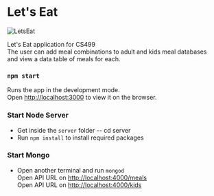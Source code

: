 # Let's Eat
![LetsEat](https://media.giphy.com/media/H4bdybrsMlQyPy4BP7/giphy.gif)


Let's Eat application for CS499 <br>
The user can add meal combinations to adult and kids meal databases <br>
and view a data table of meals for each. 

### `npm start`

Runs the app in the development mode.<br>
Open [http://localhost:3000](http://localhost:3000) to view it on the browser.


### Start Node Server

- Get inside the `server` folder -- cd server <br>
- Run `npm install` to install required packages 

### Start Mongo
- Open another terminal and run `mongod`<br>
Open API URL on [http://localhost:4000/meals](http://localhost:4000/meals) <br>
Open API URL on [http://localhost:4000/kids](http://localhost:4000/kids)
